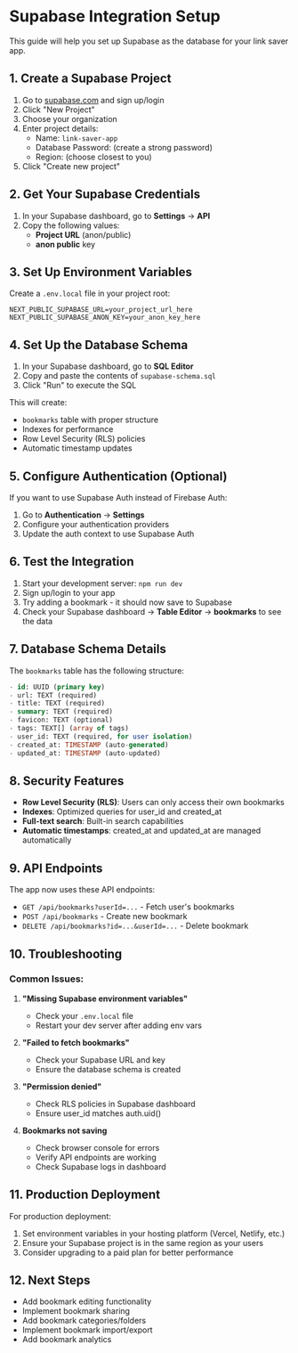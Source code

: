 # Supabase Integration Setup

This guide will help you set up Supabase as the database for your link saver app.

## 1. Create a Supabase Project

1. Go to [supabase.com](https://supabase.com) and sign up/login
2. Click "New Project"
3. Choose your organization
4. Enter project details:
   - Name: `link-saver-app`
   - Database Password: (create a strong password)
   - Region: (choose closest to you)
5. Click "Create new project"

## 2. Get Your Supabase Credentials

1. In your Supabase dashboard, go to **Settings** → **API**
2. Copy the following values:
   - **Project URL** (anon/public)
   - **anon public** key

## 3. Set Up Environment Variables

Create a `.env.local` file in your project root:

```env
NEXT_PUBLIC_SUPABASE_URL=your_project_url_here
NEXT_PUBLIC_SUPABASE_ANON_KEY=your_anon_key_here
```

## 4. Set Up the Database Schema

1. In your Supabase dashboard, go to **SQL Editor**
2. Copy and paste the contents of `supabase-schema.sql`
3. Click "Run" to execute the SQL

This will create:
- `bookmarks` table with proper structure
- Indexes for performance
- Row Level Security (RLS) policies
- Automatic timestamp updates

## 5. Configure Authentication (Optional)

If you want to use Supabase Auth instead of Firebase Auth:

1. Go to **Authentication** → **Settings**
2. Configure your authentication providers
3. Update the auth context to use Supabase Auth

## 6. Test the Integration

1. Start your development server: `npm run dev`
2. Sign up/login to your app
3. Try adding a bookmark - it should now save to Supabase
4. Check your Supabase dashboard → **Table Editor** → **bookmarks** to see the data

## 7. Database Schema Details

The `bookmarks` table has the following structure:

```sql
- id: UUID (primary key)
- url: TEXT (required)
- title: TEXT (required)
- summary: TEXT (required)
- favicon: TEXT (optional)
- tags: TEXT[] (array of tags)
- user_id: TEXT (required, for user isolation)
- created_at: TIMESTAMP (auto-generated)
- updated_at: TIMESTAMP (auto-updated)
```

## 8. Security Features

- **Row Level Security (RLS)**: Users can only access their own bookmarks
- **Indexes**: Optimized queries for user_id and created_at
- **Full-text search**: Built-in search capabilities
- **Automatic timestamps**: created_at and updated_at are managed automatically

## 9. API Endpoints

The app now uses these API endpoints:

- `GET /api/bookmarks?userId=...` - Fetch user's bookmarks
- `POST /api/bookmarks` - Create new bookmark
- `DELETE /api/bookmarks?id=...&userId=...` - Delete bookmark

## 10. Troubleshooting

### Common Issues:

1. **"Missing Supabase environment variables"**
   - Check your `.env.local` file
   - Restart your dev server after adding env vars

2. **"Failed to fetch bookmarks"**
   - Check your Supabase URL and key
   - Ensure the database schema is created

3. **"Permission denied"**
   - Check RLS policies in Supabase dashboard
   - Ensure user_id matches auth.uid()

4. **Bookmarks not saving**
   - Check browser console for errors
   - Verify API endpoints are working
   - Check Supabase logs in dashboard

## 11. Production Deployment

For production deployment:

1. Set environment variables in your hosting platform (Vercel, Netlify, etc.)
2. Ensure your Supabase project is in the same region as your users
3. Consider upgrading to a paid plan for better performance

## 12. Next Steps

- Add bookmark editing functionality
- Implement bookmark sharing
- Add bookmark categories/folders
- Implement bookmark import/export
- Add bookmark analytics 
